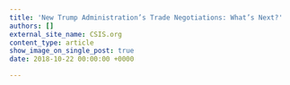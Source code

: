 ```yaml
---
title: 'New Trump Administration’s Trade Negotiations: What’s Next?'
authors: []
external_site_name: CSIS.org
content_type: article
show_image_on_single_post: true
date: 2018-10-22 00:00:00 +0000

---
```


